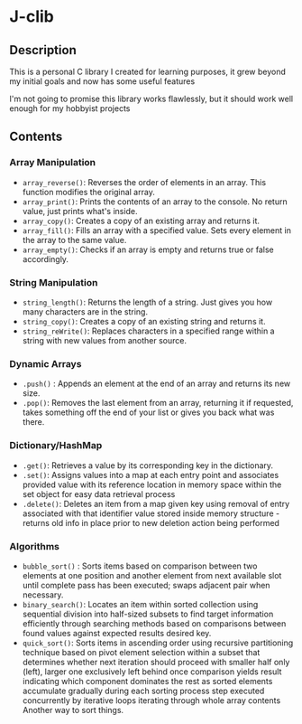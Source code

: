 # J-clib
## Description

This is a personal C library I created for learning purposes, it grew beyond my initial goals and now has some useful features

I'm not going to promise this library works flawlessly, but it should work well enough for my hobbyist projects

## Contents
### Array Manipulation

*   `array_reverse()`: Reverses the order of elements in an array.
    This function modifies the original array.
*   `array_print()`: Prints the contents of an array to the console.
    No return value, just prints what's inside.
*   `array_copy()`: Creates a copy of an existing array and returns it.
*   `array_fill()`: Fills an array with a specified value.
    Sets every element in the array to the same value.
*   `array_empty()`: Checks if an array is empty and returns true or false accordingly.

### String Manipulation

*   `string_length()`: Returns the length of a string.
    Just gives you how many characters are in the string.
*   `string_copy()`: Creates a copy of an existing string and returns it.
*   `string_reWrite()`: Replaces characters in a specified range within a string with new values from another source.

### Dynamic Arrays

*   `.push()` : Appends an element at the end of an array and returns its new size.
*   `.pop()`: Removes the last element from an array, returning it if requested, takes something off the end of your list or gives you back what was there.

### Dictionary/HashMap

*   `.get()`: Retrieves a value by its corresponding key in the dictionary.
*   `.set()`: Assigns values into a map at each entry point and associates provided value with its reference location in memory space within the set object for easy data retrieval process
*   `.delete()`: Deletes an item from a map given key using removal of entry associated with that identifier value stored inside memory structure - returns old info in place prior to new deletion action being performed

### Algorithms

*   `bubble_sort()` : Sorts items based on comparison between two elements at one position and another element from next available slot until complete pass has been executed; swaps adjacent pair when necessary.
*   `binary_search()`: Locates an item within sorted collection using sequential division into half-sized subsets to find target information efficiently through searching methods based on comparisons between found values against expected results desired key.
*   `quick_sort()`: Sorts items in ascending order using recursive partitioning technique based on pivot element selection within a subset that determines whether next iteration should proceed with smaller half only (left), larger one exclusively left behind once comparison yields result indicating which component dominates the rest as sorted elements accumulate gradually during each sorting process step executed concurrently by iterative loops iterating through whole array contents
    Another way to sort things. 
